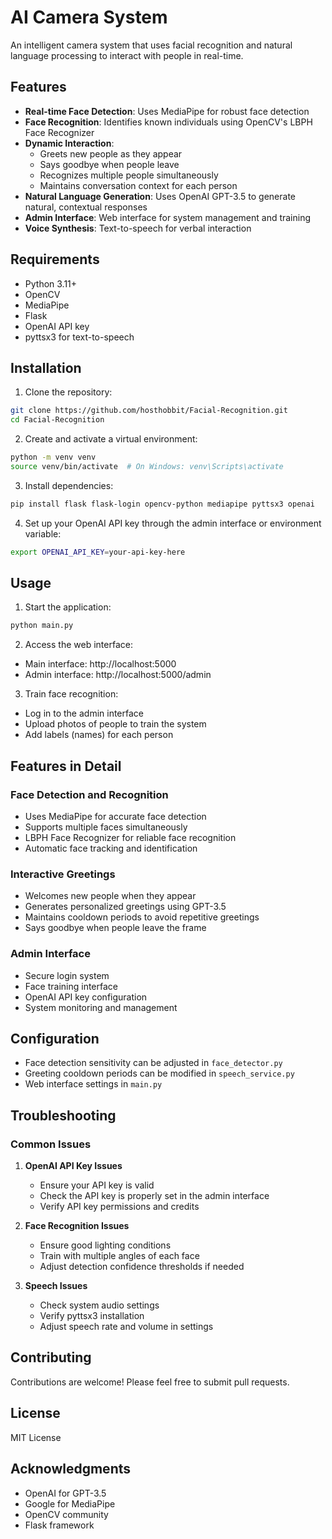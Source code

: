 # AI Camera System

An intelligent camera system that uses facial recognition and natural language processing to interact with people in real-time.

## Features

- **Real-time Face Detection**: Uses MediaPipe for robust face detection
- **Face Recognition**: Identifies known individuals using OpenCV's LBPH Face Recognizer
- **Dynamic Interaction**: 
  - Greets new people as they appear
  - Says goodbye when people leave
  - Recognizes multiple people simultaneously
  - Maintains conversation context for each person
- **Natural Language Generation**: Uses OpenAI GPT-3.5 to generate natural, contextual responses
- **Admin Interface**: Web interface for system management and training
- **Voice Synthesis**: Text-to-speech for verbal interaction

## Requirements

- Python 3.11+
- OpenCV
- MediaPipe
- Flask
- OpenAI API key
- pyttsx3 for text-to-speech

## Installation

1. Clone the repository:
```bash
git clone https://github.com/hosthobbit/Facial-Recognition.git
cd Facial-Recognition
```

2. Create and activate a virtual environment:
```bash
python -m venv venv
source venv/bin/activate  # On Windows: venv\Scripts\activate
```

3. Install dependencies:
```bash
pip install flask flask-login opencv-python mediapipe pyttsx3 openai
```

4. Set up your OpenAI API key through the admin interface or environment variable:
```bash
export OPENAI_API_KEY=your-api-key-here
```

## Usage

1. Start the application:
```bash
python main.py
```

2. Access the web interface:
- Main interface: http://localhost:5000
- Admin interface: http://localhost:5000/admin

3. Train face recognition:
- Log in to the admin interface
- Upload photos of people to train the system
- Add labels (names) for each person

## Features in Detail

### Face Detection and Recognition
- Uses MediaPipe for accurate face detection
- Supports multiple faces simultaneously
- LBPH Face Recognizer for reliable face recognition
- Automatic face tracking and identification

### Interactive Greetings
- Welcomes new people when they appear
- Generates personalized greetings using GPT-3.5
- Maintains cooldown periods to avoid repetitive greetings
- Says goodbye when people leave the frame

### Admin Interface
- Secure login system
- Face training interface
- OpenAI API key configuration
- System monitoring and management

## Configuration

- Face detection sensitivity can be adjusted in `face_detector.py`
- Greeting cooldown periods can be modified in `speech_service.py`
- Web interface settings in `main.py`

## Troubleshooting

### Common Issues

1. **OpenAI API Key Issues**
   - Ensure your API key is valid
   - Check the API key is properly set in the admin interface
   - Verify API key permissions and credits

2. **Face Recognition Issues**
   - Ensure good lighting conditions
   - Train with multiple angles of each face
   - Adjust detection confidence thresholds if needed

3. **Speech Issues**
   - Check system audio settings
   - Verify pyttsx3 installation
   - Adjust speech rate and volume in settings

## Contributing

Contributions are welcome! Please feel free to submit pull requests.

## License

MIT License

## Acknowledgments

- OpenAI for GPT-3.5
- Google for MediaPipe
- OpenCV community
- Flask framework
